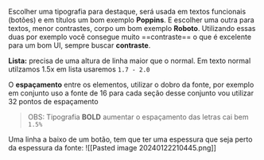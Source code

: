 Escolher uma tipografia para destaque, será usada em textos funcionais (botões) e em títulos um bom exemplo **Poppins**. E escolher uma outra para textos, menor contrastes, corpo um bom exemplo **Roboto**.
Utilizando essas duas por exemplo você consegue muito ==contraste== o que é excelente para um bom UI, sempre buscar **contraste**.

**Lista:** precisa de uma altura de linha maior que o normal. Em texto normal utilzamos 1.5x em lista usaremos `1.7 - 2.0`

O **espaçamento** entre os elementos, utilizar o dobro da fonte, por exemplo em conjunto uso a fonte de 16 para cada seção desse conjunto vou utilizar 32 pontos de espaçamento

> OBS: Tipografia **BOLD** aumentar o espaçamento das letras cai bem `1.5%`

Uma linha a baixo de um botão, tem que ter uma espessura que seja perto da espessura da fonte:
![[Pasted image 20240122210445.png]]

